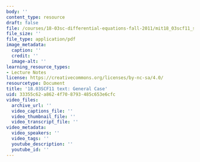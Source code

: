 ```yaml
---
body: ''
content_type: resource
draft: false
file: /courses/18-03sc-differential-equations-fall-2011/mit18_03scf11_s23_4text.pdf
file_size: ''
file_type: application/pdf
image_metadata:
  caption: ''
  credit: ''
  image-alt: ''
learning_resource_types:
- Lecture Notes
license: https://creativecommons.org/licenses/by-nc-sa/4.0/
resourcetype: Document
title: '18.03SCF11 text: General Case'
uid: 33355c62-a862-4f70-8793-485c653e6cfc
video_files:
  archive_url: ''
  video_captions_file: ''
  video_thumbnail_file: ''
  video_transcript_file: ''
video_metadata:
  video_speakers: ''
  video_tags: ''
  youtube_description: ''
  youtube_id: ''
---
```


